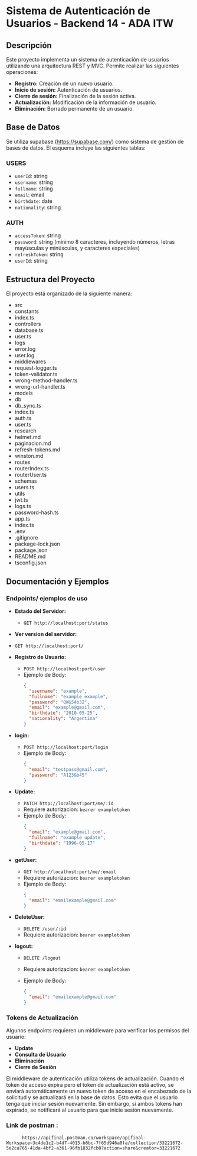# Sistema de Autenticación de Usuarios - Backend 14 - ADA ITW

## Descripción

Este proyecto implementa un sistema de autenticación de usuarios utilizando una arquitectura REST y MVC. Permite realizar las siguientes operaciones:

- **Registro:** Creación de un nuevo usuario.
- **Inicio de sesión:** Autenticación de usuarios.
- **Cierre de sesión:** Finalización de la sesión activa.
- **Actualización:** Modificación de la información de usuario.
- **Eliminación:** Borrado permanente de un usuario.

## Base de Datos

Se utiliza supabase (https://supabase.com/) como sistema de gestión de bases de datos. El esquema incluye las siguientes tablas:

### USERS

- `userId`: string
- `username`: string
- `fullname`: string
- `email`: email
- `birthdate`: date
- `nationality`: string

### AUTH

- `accessToken`: string
- `password`: string (mínimo 8 caracteres, incluyendo números, letras mayúsculas y minúsculas, y caracteres especiales)
- `refreshToken`: string
- `userId`: string

## Estructura del Proyecto

El proyecto está organizado de la siguiente manera:

- src
 - constants
  - index.ts
 - controllers
  - database.ts
  - user.ts
 - logs
  - error.log
  - user.log
 - middlewares
  - request-logger.ts
  - token-validator.ts
  - wrong-method-handler.ts
  - wrong-url-handler.ts
 - models
  - db
   - db_sync.ts
   - index.ts
  - auth.ts
  - user.ts
 - research
  - helmet.md
  - paginacion.md
  - refresh-tokens.md
  - winston.md
 - routes
  - routerIndex.ts
  - routerUser.ts
 - schemas
  - users.ts
 - utils
  - jwt.ts
  - logs.ts
  - password-hash.ts
 - app.ts
 - index.ts
- .env
- .gitignore
- package-lock.json
- package.json
- README.md
- tsconfig.json

## Documentación y Ejemplos

### Endpoints/ ejemplos de uso

- **Estado del Servidor:**
  - `GET http://localhost:port/status`

- **Ver version del servidor:**
- `GET http://localhost:port/`

- **Registro de Usuario:**
  - `POST http://localhost:port/user`
  - Ejemplo de Body:
    ```json
    {
      "username": "example",
      "fullname": "example example",
      "password": "QW&54b32",
      "email": "example@gmail.com",
      "birthdate": "2010-05-25",
      "nationality": "Argentina"
    }
    ```

- **login:**
  - `POST http://localhost:port/login`
  - Ejemplo de Body:
    ```json
    {
      "email": "testpass@gmail.com",
      "password": "A123&b45"
    }
    ```

- **Update:**
  - `PATCH http://localhost:port/me/:id`
  - Requiere autorizacion: `bearer exampletoken`
  - Ejemplo de Body:
    ```json
    {
      "email": "example@gmail.com",
      "fullname": "example update",
      "birthdate": "1996-05-17"
    }
    ```

- **getUser:**
  - `GET http://localhost:port/me/:email`
  - Requiere autorizacion: `bearer exampletoken`
  - Ejemplo de Body:
    ```json
    {
      "email": "emailexample@gmail.com"
    }
    ```

- **DeleteUser:**
  - `DELETE /user/:id`
  - Requiere autorizacion: `bearer exampletoken`

- **logout:**
  - `DELETE /logout`
  - Requiere autorizacion: `bearer exampletoken`
  
  - Ejemplo de Body:
    ```json
    {
      "email": "emailexample@gmail.com"
    }


### Tokens de Actualización

Algunos endpoints requieren un middleware para verificar los permisos del usuario:

- **Update**
- **Consulta de Usuario**
- **Eliminación**
- **Cierre de Sesión**

El middleware de autenticación utiliza tokens de actualización. Cuando el token de acceso expira pero el token de actualización está activo, se enviará automáticamente un nuevo token de acceso en el encabezado de la solicitud y se actualizará en la base de datos. Esto evita que el usuario tenga que iniciar sesión nuevamente. Sin embargo, si ambos tokens han expirado, se notificará al usuario para que inicie sesión nuevamente.

### Link de postman :
          https://apifinal.postman.co/workspace/apifinal-Workspace~3c4de1c2-b4d7-4015-b6bc-7f65d946a0fa/collection/33221672-5e2ca765-41da-4bf2-a361-96fb1832fcb0?action=share&creator=33221672